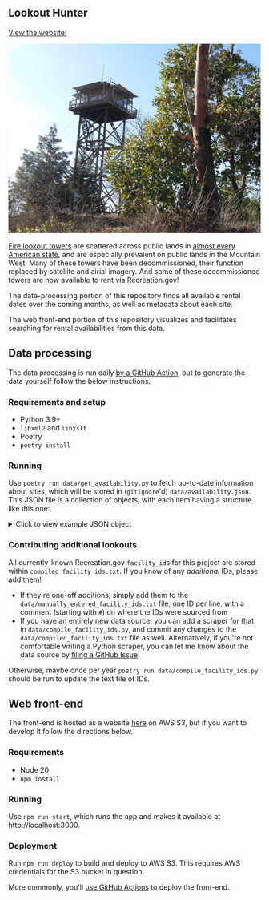 ## Lookout Hunter

[View the website!](https://lookouthunter.s3.amazonaws.com/index.html)

![Pickett Butte Lookout in Umpqua National Forest, Oregon](lookout.jpg)

[Fire lookout towers](https://en.wikipedia.org/wiki/Fire_lookout_tower) are scattered across public lands in [almost every American state](http://www.nhlr.org/lookouts/), and are especially prevalent on public lands in the Mountain West. Many of these towers have been decommissioned, their function replaced by satellite and airial imagery. And some of these decommissioned towers are now available to rent via Recreation.gov!

The data-processing portion of this repository finds all available rental dates over the coming months, as well as metadata about each site.

The web front-end portion of this repository visualizes and facilitates searching for rental availabilities from this data.

## Data processing

The data processing is run daily [by a GitHub Action](https://github.com/mileswwatkins/lookout_hunter/actions/workflows/get-availability.yml), but to generate the data yourself follow the below instructions.

### Requirements and setup

- Python 3.9+
- `libxml2` and `libxslt`
- Poetry
- `poetry install`

### Running

Use `poetry run data/get_availability.py` to fetch up-to-date information about sites, which will be stored in (`gitignore`'d) `data/availability.json`. This JSON file is a collection of objects, with each item having a structure like this one:

<details>
<summary>Click to view example JSON object</summary>

```json
{
  "metadata": {
    "activities": [
      "Photography",
      "Hunting",
      "Camping",
      "Mountain Biking",
      "Backpacking",
      "Hiking"
    ],
    "alternate_names": "MONU,MONUMENT,PEAK,LOOKOUT,LEWIS AND CLARK NF - FS",
    "campsites": ["71072"],
    "cancellation_description": "",
    "facility_description_map": {
      "Facilities": "The rustic lookout has two beds with mattresses, two propane lanterns, a table and chairs and a propane cooking stove. Pots, pans, dishes and utensils are included but are limited. A vault toilet is about 100 feet from the structure. \n  \nNo water, electricity or plumbing is available. Recommended items to bring include drinking water, bedding, flashlights, food, small propane canisters, firewood, matches and a cooler.  ( Click here ) for more cabin details.",
      "Natural Features": "The lookout sits at 7,395 feet in elevation, offering views of Monument Ridge and Strawberry Ridge. The surrounding region is a dense coniferous forest with fir, spruce and pine trees. \n  \nLewis and Clark National Forest has many miles of streams and fishing opportunities. Native wildlife includes black bears, mule-deer, white-tailed deer, elk, bald eagles, mountain lions and other species.",
      "Overview": "Monument Peak Lookout offers guests an impressive yet rustic room with a view. The lookout, built in 1936 by the Civilian Conservation Corps, is perched atop Monument Peak, boasting spectacular 360 degree views of the Little Belt Mountains. The lookout was once used to spot forest fires but was left unused since the 1970s. In 1999, the lookout was removed from its 50 foot pole, restored and placed on a short, solid foundation for public rental use. \nA high clearance vehicle is recommended, as the 2 miles of road leading up to the cabin are rough and rocky. During wet conditions the entie road may be muddy and often times slippery.  \nThe Lookout/Cabin is avaialble for rental between June 1 and Novemebr 30 and is closed for the remainder of the year .",
      "Recreation": "Small and big game hunting is popular in the area. Hiking, OHVing and wildlife viewing are also enjoyed. "
    },
    "facility_directions": "From Great Falls, go east on U.S. Highway 87/89 about 22 miles (just past Belt) and turn right (south) at the rest area onto U.S. Highway 89 (heading toward Monarch and Neihart). Go about 9.5 miles and turn right on County Road 340. Drive 8 miles to the junction with Road 349 and turn left (south), then drive 4.3 miles to Forest Road 839 and turn right (south). Go 8.5 miles and turn right on Road 268. Drive 3.5 miles to the lookout.\n<br/><br/>\nSnowmobiles, cross-country skis or snowshoes are required for access during most of the winter.",
    "facility_email": "",
    "facility_id": "234428",
    "facility_latitude": 46.9977778,
    "facility_longitude": -111.0983333,
    "facility_name": "MONUMENT PEAK LOOKOUT",
    "facility_phone": "406-632-4391",
    "facility_rules": {
      "maxConsecutiveStay": {
        "description": "",
        "end_date": "0001-01-01T00:00:00Z",
        "secondary_value": "",
        "start_date": "0001-01-01T00:00:00Z",
        "units": "consecutive days",
        "value": 14
      },
      "reservationCutOff": {
        "description": "",
        "end_date": "2100-01-01T00:00:00Z",
        "secondary_value": "",
        "start_date": "0001-01-01T00:00:00Z",
        "units": "",
        "value": 0
      }
    },
    "links": [
      {
        "title": "Montana State Tourism",
        "url": "http://www.visitmt.com"
      },
      {
        "title": "Montana State Road Conditions",
        "url": "http://www.mdt.mt.gov"
      }
    ],
    "notices": [
      " The cabin sleeps two people, however, two additional tents are allowed at the site (accommodating another four people). The whole facility can only provide enough room and service for six people total. Exceeding this limit is grounds for eviction without refund.",
      "No water, electricity or plumbing available",
      "Bring firewood; although there is some firewood in the area if visitors are willing to gather it",
      "<p>Clean lookout and grounds prior to departure; a fee may be charged if additional clean-up is needed. Check out time 11:00 AM.</p>\n",
      "<p>Road to the lookout is rough the last 4 miles; a high clearance vehicle is recommended. First 2 weeks of June and the month of Oct. may be walk in, due to snow conditions.</p>\n",
      "In winter, access is limited to snowmobile, cross country skiing or snowshoeing; trail is not groomed",
      "Window shutters are heavy and usually require two people to open and lock in place; hardhats are available for safety purposes while opening the shutters",
      "Flies are abundant; visitors may need to sweep up dead flies upon arrival",
      "Pets are not allowed in the cabin at any time, but can be kept outside in a kennel or on a six-foot or less leash. Users are responsible for removing all pet food and droppings from rental site prior to departure.",
      "<b>Don't Move Firewood:</b> Prevent the spread of tree-killing pests by obtaining firewood near your destination and burning it on-site. For more information visit <a href=\"http://www.dontmovefirewood.org/\" rel=\"nofollow\"> dontmovefirewood.org.</a>"
    ],
    "org_code": "FS",
    "parent_asset_id": "1018"
  },
  "attributes": {
    "details": {
      "Max Num of People": 2,
      "Checkout Time": "2:00 PM",
      "Checkin Time": "2:00 PM",
      "Min Num of People": 1,
      "Max Vehicle Length": 0,
      "Max Num of Vehicles": 0,
      "Cabin Heating": "Wood"
    },
    "amenities": []
  },
  "images": [
    {
      "mime_type": "image/jpeg",
      "height": 338,
      "width": 450,
      "url": "https://cdn.recreation.gov/public/2018/08/16/19/16/a93b11c6-1216-462b-9e52-ab37b5e0d95f_450.jpg",
      "description": "",
      "credits": ""
    },
    {
      "mime_type": "image/jpeg",
      "height": 338,
      "width": 450,
      "url": "https://cdn.recreation.gov/public/2018/08/16/19/14/64830375-f9b1-46fe-a09e-a5bcbff37d2b_450.jpg",
      "description": "",
      "credits": ""
    },
    {
      "mime_type": "image/jpeg",
      "height": 920,
      "width": 1600,
      "url": "https://cdn.recreation.gov/public/2018/07/27/20/36/54aa1716-1217-4d4b-9065-02d5fe03bc99_1600.jpg",
      "description": "",
      "credits": ""
    }
  ],
  "cell_coverage": [
    {
      "average_rating": 4,
      "carrier": "Verizon",
      "number_of_ratings": 1
    },
    {
      "average_rating": 3,
      "carrier": "AT&T",
      "number_of_ratings": 1
    }
  ],
  "rate": 45,
  "availability": {
    "2022-06-15": false,
    "2022-06-16": false,
    "2022-06-17": false,
    "2022-06-18": false,
    "2022-06-19": false,
    "2022-06-20": false,
    "2022-06-21": false,
    "2022-06-22": false,
    "2022-06-23": false,
    "2022-06-24": false,
    "2022-06-25": false,
    "2022-06-26": false,
    "2022-06-27": false,
    "2022-06-28": false,
    "2022-06-29": false,
    "2022-06-30": false,
    "2022-07-01": false,
    "2022-07-02": false,
    "2022-07-03": false,
    "2022-07-04": false,
    "2022-07-05": false,
    "2022-07-06": false,
    "2022-07-07": false,
    "2022-07-08": false,
    "2022-07-09": false,
    "2022-07-10": false,
    "2022-07-11": false,
    "2022-07-12": false,
    "2022-07-13": false,
    "2022-07-14": false,
    "2022-07-15": false,
    "2022-07-16": false,
    "2022-07-17": false,
    "2022-07-18": false,
    "2022-07-19": false,
    "2022-07-20": false,
    "2022-07-21": false,
    "2022-07-22": false,
    "2022-07-23": false,
    "2022-07-24": false,
    "2022-07-25": false,
    "2022-07-26": false,
    "2022-07-27": false,
    "2022-07-28": false,
    "2022-07-29": false,
    "2022-07-30": false,
    "2022-07-31": true,
    "2022-08-01": false,
    "2022-08-02": false,
    "2022-08-03": false,
    "2022-08-04": false,
    "2022-08-05": false,
    "2022-08-06": false,
    "2022-08-07": false,
    "2022-08-08": false,
    "2022-08-09": false,
    "2022-08-10": false,
    "2022-08-11": false,
    "2022-08-12": false,
    "2022-08-13": false,
    "2022-08-14": false,
    "2022-08-15": false,
    "2022-08-16": false,
    "2022-08-17": false,
    "2022-08-18": false,
    "2022-08-22": false,
    "2022-08-23": false,
    "2022-08-24": false,
    "2022-08-25": false,
    "2022-08-26": false,
    "2022-08-27": false,
    "2022-08-28": false,
    "2022-08-29": false,
    "2022-08-30": true,
    "2022-08-31": true,
    "2022-09-01": true,
    "2022-09-02": false,
    "2022-09-03": false,
    "2022-09-04": false,
    "2022-09-05": false,
    "2022-09-06": false,
    "2022-09-07": false,
    "2022-09-08": false,
    "2022-09-09": false,
    "2022-09-10": false,
    "2022-09-11": false,
    "2022-09-12": true,
    "2022-09-13": true,
    "2022-09-14": true,
    "2022-09-15": true,
    "2022-09-16": false,
    "2022-09-17": false,
    "2022-09-18": true,
    "2022-09-19": true,
    "2022-09-20": false,
    "2022-09-21": false,
    "2022-09-22": false,
    "2022-09-23": false,
    "2022-09-24": false,
    "2022-09-25": false,
    "2022-09-26": false,
    "2022-09-27": false,
    "2022-09-28": false,
    "2022-09-29": false,
    "2022-09-30": false
  }
}
```

</details>

### Contributing additional lookouts

All currently-known Recreation.gov `facility_id`s for this project are stored within `compiled_facility_ids.txt`. If you know of any _additional_ IDs, please add them!

- If they're one-off additions, simply add them to the `data/manually_entered_facility_ids.txt` file, one ID per line, with a comment (starting with `#`) on where the IDs were sourced from
- If you have an entirely new data source, you can add a scraper for that in `data/compile_facility_ids.py`, and commit any changes to the `data/compiled_facility_ids.txt` file as well. Alternatively, if you're not comfortable writing a Python scraper, you can let me know about the data source by [filing a GitHub Issue](https://github.com/mileswwatkins/lookout_hunter/issues)!

Otherwise, maybe once per year `poetry run data/compile_facility_ids.py` should be run to update the text file of IDs.

## Web front-end

The front-end is hosted as a website [here](https://lookouthunter.s3.amazonaws.com/index.html) on AWS S3, but if you want to develop it follow the directions below.

### Requirements

- Node 20
- `npm install`

### Running

Use `npm run start`, which runs the app and makes it available at http://localhost:3000.

### Deployment

Run `npm run deploy` to build and deploy to AWS S3. This requires AWS credentials for the S3 bucket in question.

More commonly, you'll [use GitHub Actions](https://github.com/mileswwatkins/lookout_hunter/actions/workflows/deploy-frontend.yml) to deploy the front-end.
